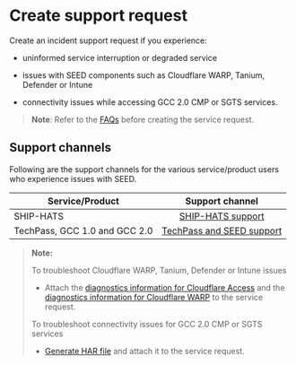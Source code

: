 # Create support request

Create an incident support request if you experience:

- uninformed service interruption or degraded service

- issues with SEED components such as Cloudflare WARP, Tanium, Defender or Intune

- connectivity issues while accessing GCC 2.0 CMP or SGTS services.

>**Note**: Refer to the [FAQs](faqs/seed-faqs) before creating the service request.

## Support channels

Following are the support channels for the various service/product users who experience issues with SEED.

| Service/Product  | Support channel|
| ------------- |:-------------:|
| SHIP-HATS      | [SHIP-HATS support](https://go.gov.sg/ship-hats-support)   |
| TechPass, GCC 1.0 and GCC 2.0 | [TechPass and SEED support](https://go.gov.sg/seed-techpass-support) |

>**Note:**
>
> To troubleshoot Cloudflare WARP, Tanium, Defender or Intune issues
>
>- Attach the [diagnostics information for Cloudflare Access](https://docs.developer.tech.gov.sg/docs/security-suite-for-engineering-endpoint-devices/#/faqs/how-to-generate-and-upload-diagnostic-files-to-incident-support-request?id=generate-cloudflare-access-diagnostic-file) and the [diagnostics information for Cloudflare WARP](https://docs.developer.tech.gov.sg/docs/security-suite-for-engineering-endpoint-devices/#/faqs/how-to-generate-and-upload-diagnostic-files-to-incident-support-request?id=generate-cloudflare-warp-diagnostic-logs) to the service request.
>
> To troubleshoot connectivity issues for GCC 2.0 CMP or SGTS services
>
>- [Generate HAR file](https://docs.developer.tech.gov.sg/docs/security-suite-for-engineering-endpoint-devices/#/faqs/how-to-generate-and-upload-diagnostic-files-to-incident-support-request?id=generate-har-file) and attach it to the service request.



  <!--

  If you have any issues with SEED and subscribed to any SGTS service or product, create an incident and service support request with the respective service desk provided in the following table.

  >**Note:**
  > If you have not subscribed to any SGTS service or product, create a service request with [TechPass](https://go.gov.sg/seed-techpass-support).

  | Service/Product	  | Support channel |
  | ------------- |-------------|
  | [Techpass](https://docs.developer.tech.gov.sg/docs/techpass-user-guide/#/) | [TechPass](https://go.gov.sg/seed-techpass-support) |
  | [SHIP-HATS](https://docs.developer.tech.gov.sg/docs/ship-hats-documentation/#/) | [SHIP-HATS service desk](https://go.gov.sg/ship-hats-support) |
  | GCC 1.0 | Create the incident and support request from the service management module of [Cloud Management Portal](https://portal.gcc.gov.sg/). |
  | [GCC 2.0](https://docs.developer.tech.gov.sg/docs/gcc-version-2-user-documentation/#/) | From your GSIB device, create an incident and service support request from your GCC 2.0 project on [ITSM](https://itsm.sgnet.gov.sg/sp3). |
  -->
